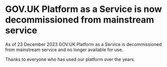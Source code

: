 # GOV.UK Platform as a Service is now decommissioned from mainstream service

As of 23 December 2023 GOV.UK Platform as a Service is decommissioned from mainstream service and no longer available for use.

Thanks to everyone who has used our platform over the years.
